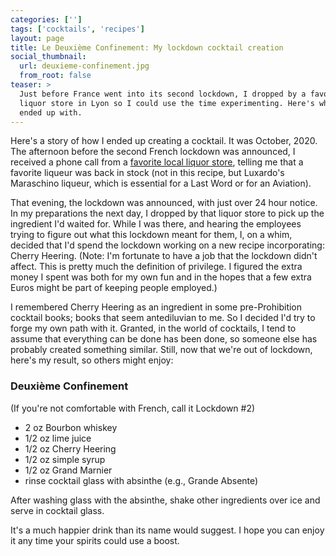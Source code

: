 ```yaml
---
categories: ['']
tags: ['cocktails', 'recipes']
layout: page
title: Le Deuxième Confinement: My lockdown cocktail creation
social_thumbnail:
  url: deuxieme-confinement.jpg
  from_root: false
teaser: >
  Just before France went into its second lockdown, I dropped by a favorite
  liquor store in Lyon so I could use the time experimenting. Here's what I
  ended up with.
---
```


Here's a story of how I ended up creating a cocktail. It was October, 2020.
The afternoon before the second French lockdown was announced, I received a
phone call from a [favorite local liquor store](https://www.malleval.com/),
telling me that a favorite liqueur was back in stock (not in this recipe, but
Luxardo's Maraschino liqueur, which is essential for a Last Word or for an
Aviation).

That evening, the lockdown was announced, with just over 24 hour notice. In my
preparations the next day, I dropped by that liquor store to pick up the
ingredient I'd waited for. While I was there, and hearing the employees trying
to figure out what this lockdown meant for them, I, on a whim, decided that I'd
spend the lockdown working on a new recipe incorporating: Cherry Heering.
(Note: I'm fortunate to have a job that the lockdown didn't affect. This is
pretty much the definition of privilege. I figured the extra money I spent was
both for my own fun and in the hopes that a few extra Euros might be part of
keeping people employed.)

I remembered Cherry Heering as an ingredient in some pre-Prohibition cocktail
books; books that seem antediluvian to me. So I decided I'd try to forge my own
path with it. Granted, in the world of cocktails, I tend to assume that
everything can be done has been done, so someone else has probably created
something similar. Still, now that we're out of lockdown, here's my result, so
others might enjoy:

### Deuxième Confinement 

(If you're not comfortable with French, call it Lockdown \#2)

* 2 oz Bourbon whiskey
* 1/2 oz lime juice
* 1/2 oz Cherry Heering
* 1/2 oz simple syrup
* 1/2 oz Grand Marnier
* rinse cocktail glass with absinthe (e.g., Grande Absente)

After washing glass with the absinthe, shake other ingredients over ice and
serve in cocktail glass.

It's a much happier drink than its name would suggest. I hope you can enjoy it
any time your spirits could use a boost.
